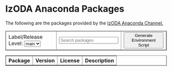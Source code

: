 <h1>IzODA Anaconda Packages</h1>
The following are the packages provided by the <a href="https://anaconda.org/izoda" target="_blank" rel="noopener noreferrer">IzODA Anaconda Channel.</a>

<div class="container-fluid">
<div class="table-responsive">
  <table border="1px solid black" class="table table-hover dataTable package-options-table">
    <thead>
      <tr>
        <td>
          <span>Label/Release Level: </span>
          <select id="packageSelect" onchange="labelChange()" class="ds-select">
            <option id="latestPackageSelect">main</option>
          </select>
        </td>
        <td>
          <input oninput="searchBoxChange()" id="searchBox" placeholder="Search packages"
            class="search-box"></input>
        </td>
        <td>
          <button id="generateButton" onclick="loadPackageTable(); generateInstallScript();" class="btn btn-light btn-outline-dark">Generate Environment Script</button>
        </td>
      </tr>
    </thead>
  </table>
</div>

<table border="1px solid black" id="packageTable" class="dataTable">
  <tr>
    <th>Package</th>
    <th>Version</th>
    <th>License</th>
    <th>Description</th>
  </tr>
  <!-- start of anaconda table contents -->
  <!-- end of anaconda table contents -->
</table>
